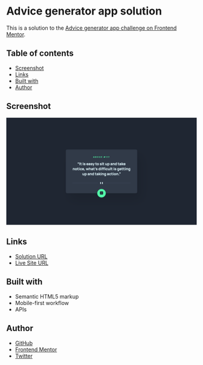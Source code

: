 # Advice generator app solution

This is a solution to the [Advice generator app challenge on Frontend Mentor](https://www.frontendmentor.io/challenges/advice-generator-app-QdUG-13db).

## Table of contents

-   [Screenshot](#screenshot)
-   [Links](#links)
-   [Built with](#built-with)
-   [Author](#author)

## Screenshot

![](./images/screenshot.png)

## Links

-   [Solution URL](https://github.com/ionStici/advice-generator-app-main)
-   [Live Site URL](https://ionstici.github.io/advice-generator-app-main)

## Built with

-   Semantic HTML5 markup
-   Mobile-first workflow
-   APIs

## Author

-   [GitHub](https://github.com/ionStici)
-   [Frontend Mentor](https://www.frontendmentor.io/profile/ionStici)
-   [Twitter](https://twitter.com/ionStici_)

<!-- ### Primary

-   Light Cyan: hsl(193, 38%, 86%)
-   Neon Green: hsl(150, 100%, 66%)

### Neutral

-   Grayish Blue: hsl(217, 19%, 38%)
-   Dark Grayish Blue: hsl(217, 19%, 24%)
-   Dark Blue: hsl(218, 23%, 16%)

### Body Copy

-   Font size (quote): 28px

### Font

-   Family: [Manrope](https://fonts.google.com/specimen/Manrope)
-   Weights: 800 -->
